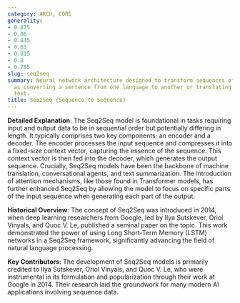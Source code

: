 ```yaml
---
category: ARCH, CORE
generality:
- 0.875
- 0.86
- 0.845
- 0.83
- 0.815
- 0.8
- 0.785
slug: seq2seq
summary: Neural network architecture designed to transform sequences of data, such
  as converting a sentence from one language to another or translating speech into
  text.
title: Seq2Seq (Sequence to Sequence)
---
```


**Detailed Explanation**: The Seq2Seq model is foundational in tasks requiring input and output data to be in sequential order but potentially differing in length. It typically comprises two key components: an encoder and a decoder. The encoder processes the input sequence and compresses it into a fixed-size context vector, capturing the essence of the sequence. This context vector is then fed into the decoder, which generates the output sequence. Crucially, Seq2Seq models have been the backbone of machine translation, conversational agents, and text summarization. The introduction of attention mechanisms, like those found in Transformer models, has further enhanced Seq2Seq by allowing the model to focus on specific parts of the input sequence when generating each part of the output.

**Historical Overview**: The concept of Seq2Seq was introduced in 2014, when deep learning researchers from Google, led by Ilya Sutskever, Oriol Vinyals, and Quoc V. Le, published a seminal paper on the topic. This work demonstrated the power of using Long Short-Term Memory (LSTM) networks in a Seq2Seq framework, significantly advancing the field of natural language processing.

**Key Contributors**: The development of Seq2Seq models is primarily credited to Ilya Sutskever, Oriol Vinyals, and Quoc V. Le, who were instrumental in its formulation and popularization through their work at Google in 2014. Their research laid the groundwork for many modern AI applications involving sequence data.